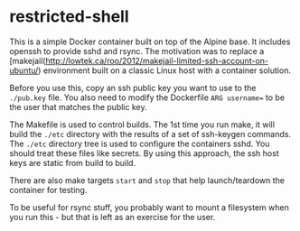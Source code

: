 # restricted-shell

This is a simple Docker container built on top of the Alpine base. It includes openssh to provide sshd and rsync. The motivation was to replace a [makejail(http://lowtek.ca/roo/2012/makejail-limited-ssh-account-on-ubuntu/) environment built on a classic Linux host with a container solution.

Before you use this, copy an ssh public key you want to use to the `./pub.key` file. You also need to modify the Dockerfile `ARG username=` to be the user that matches the public key.

The Makefile is used to control builds. The 1st time you run make, it will build the `./etc` directory with the results of a set of ssh-keygen commands. The `./etc` directory tree is used to configure the containers sshd. You should treat these files like secrets. By using this approach, the ssh host keys are static from build to build.

There are also make targets `start` and `stop` that help launch/teardown the container for testing.

To be useful for rsync stuff, you probably want to mount a filesystem when you run this - but that is left as an exercise for the user.
